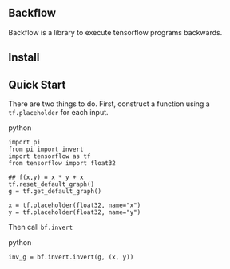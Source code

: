 ## Backflow

Backflow is a library to execute tensorflow programs backwards.

## Install

## Quick Start

There are two things to do.
First, construct a function using a `tf.placeholder` for each input.

python
```
import pi
from pi import invert
import tensorflow as tf
from tensorflow import float32

## f(x,y) = x * y + x
tf.reset_default_graph()
g = tf.get_default_graph()

x = tf.placeholder(float32, name="x")
y = tf.placeholder(float32, name="y")
```

Then call `bf.invert`

python
```
inv_g = bf.invert.invert(g, (x, y))
```
